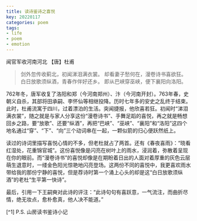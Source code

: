 ```yaml
---
title: 读诗鉴诗之喜悦
key: 20220117
categories: poem
tags:
- life
- poem
- emotion
---
```


闻官军收河南河北
【唐】杜甫

> 剑外忽传收蓟北，初闻涕泪满衣裳。
> 却看妻子愁何在，漫卷诗书喜欲狂。
> 白日放歌须纵酒，青春作伴好还乡。
> 即从巴峡穿巫峡，便下襄阳向洛阳。

<!--more-->

762年冬，唐军收复了洛阳和郑（今河南郑州）、汴（今河南开封）。763年春，史朝义自杀，其部将田承嗣、李怀仙等相继投降。历时七年多的安史之乱终于结束。此时，杜甫流寓于四川，过着漂泊的生活。突闻捷报，他欣喜若狂。初闻时“涕泪满衣裳”，随之就是与家人分享这份“漫卷诗书”、手舞足蹈的喜悦，再之就是畅想回乡之路，要“放歌”、还要“纵酒”，再把“巴峡”、“巫峡”、“襄阳”和“洛阳”这四个地名通过“穿”、“下”、“向”三个动词串在一起，一颗似箭的归心便跃然纸上。

读过的诗词里描写喜悦心情的不多，但老杜就占了两首。还有《春夜喜雨》：“晓看红湿处，花重锦官城”。这份喜悦像是闪亮在树叶上的雨水，浸润着，弥散着呈现在你的眼前。而“漫卷诗书”的喜悦却像是在期盼着日出的人面对着厚重的灰色云层萌生退意时，一缕金色阳光惊艳地闪亮登场。这两份不同的喜悦中，我更喜欢雨水带给我的那份宁静的喜悦，但是荐诗时第一个涌上心头的却是这“白日放歌须纵酒”的老杜“生平第一快诗”。

最后，引用一下王嗣奭对此诗的评注：“此诗句句有喜跃意，一气流注，而曲折尽情，绝无妆点，愈朴愈真，他人决不能道。”

[^1] P.S. 山房读书鉴诗小记